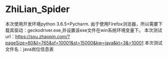 # ZhiLian_Spider
本次使用开发环境python 3.6.5+Pycharm.
由于使用Firefox浏览器，所以需要下载其驱动：geckodriver.exe,并设置该exe文件在win系统环境变量下。
本次测试url：https://sou.zhaopin.com/?pageSize=60&jl=765&sf=10001&st=15000&kw=java&kt=3&=10001 
本次测试文件名：java岗位信息表
